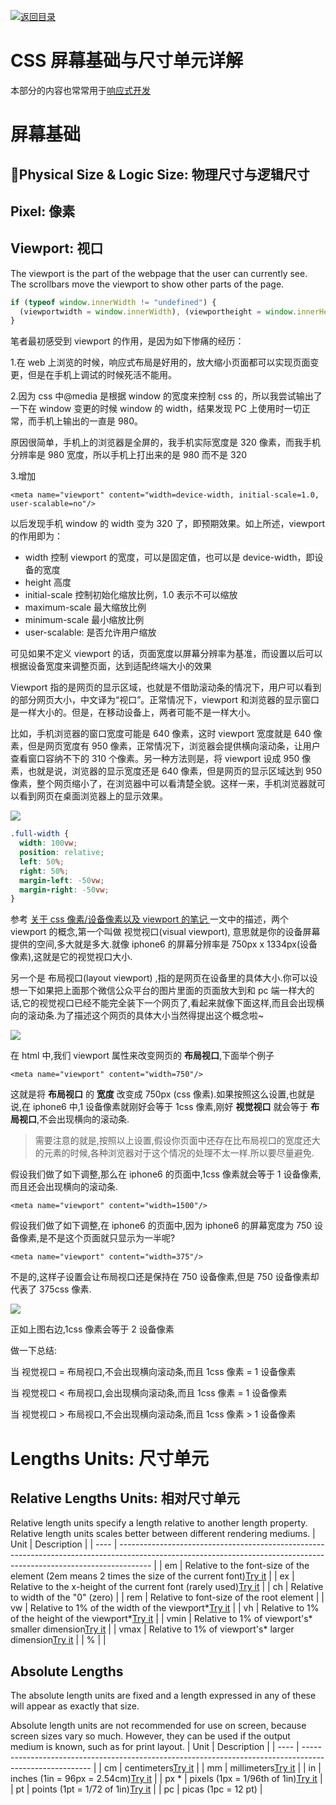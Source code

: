 [![返回目录](https://parg.co/U0y)](https://parg.co/UHU)

# CSS 屏幕基础与尺寸单元详解

本部分的内容也常常用于[响应式开发](https://parg.co/UHU)

# 屏幕基础

## Physical Size & Logic Size: 物理尺寸与逻辑尺寸

## Pixel: 像素

## Viewport: 视口

The viewport is the part of the webpage that the user can currently see. The scrollbars move the viewport to show other parts of the page.

```js
if (typeof window.innerWidth != "undefined") {
  (viewportwidth = window.innerWidth), (viewportheight = window.innerHeight);
}
```

笔者最初感受到 viewport 的作用，是因为如下惨痛的经历：

1.在 web 上浏览的时候，响应式布局是好用的，放大缩小页面都可以实现页面变更，但是在手机上调试的时候死活不能用。

2.因为 css 中@media 是根据 window 的宽度来控制 css 的，所以我尝试输出了一下在 window 变更的时候 window 的 width，结果发现 PC 上使用时一切正常，而手机上输出的一直是 980。

原因很简单，手机上的浏览器是全屏的，我手机实际宽度是 320 像素，而我手机分辨率是 980 宽度，所以手机上打出来的是 980 而不是 320

3.增加

```
<meta name="viewport" content="width=device-width, initial-scale=1.0, user-scalable=no"/>
```

以后发现手机 window 的 width 变为 320 了，即预期效果。如上所述，viewport 的作用即为：

* width 控制 viewport 的宽度，可以是固定值，也可以是 device-width，即设备的宽度
* height 高度
* initial-scale 控制初始化缩放比例，1.0 表示不可以缩放
* maximum-scale 最大缩放比例
* minimum-scale 最小缩放比例
* user-scalable: 是否允许用户缩放

可见如果不定义 viewport 的话，页面宽度以屏幕分辨率为基准，而设置以后可以根据设备宽度来调整页面，达到适配终端大小的效果

Viewport 指的是网页的显示区域，也就是不借助滚动条的情况下，用户可以看到的部分网页大小，中文译为“视口”。正常情况下，viewport 和浏览器的显示窗口是一样大小的。但是，在移动设备上，两者可能不是一样大小。

比如，手机浏览器的窗口宽度可能是 640 像素，这时 viewport 宽度就是 640 像素，但是网页宽度有 950 像素，正常情况下，浏览器会提供横向滚动条，让用户查看窗口容纳不下的 310 个像素。另一种方法则是，将 viewport 设成 950 像素，也就是说，浏览器的显示宽度还是 640 像素，但是网页的显示区域达到 950 像素，整个网页缩小了，在浏览器中可以看清楚全貌。这样一来，手机浏览器就可以看到网页在桌面浏览器上的显示效果。

![](https://cdn.css-tricks.com/wp-content/uploads/2014/05/vw.gif)

```css
.full-width {
  width: 100vw;
  position: relative;
  left: 50%;
  right: 50%;
  margin-left: -50vw;
  margin-right: -50vw;
}
```

参考 [关于 css 像素/设备像素以及 viewport 的笔记
](http://trickyedecay.me/archives/6/) 一文中的描述，两个 viewport 的概念,第一个叫做 视觉视口(visual viewport), 意思就是你的设备屏幕提供的空间,多大就是多大.就像 iphone6 的屏幕分辨率是 750px x 1334px(设备像素),这就是它的视觉视口大小.

另一个是 布局视口(layout viewport) ,指的是网页在设备里的具体大小.你可以设想一下如果把上面那个微信公众平台的图片里面的页面放大到和 pc 端一样大的话,它的视觉视口已经不能完全装下一个网页了,看起来就像下面这样,而且会出现横向的滚动条.为了描述这个网页的具体大小当然得提出这个概念啦~

![](https://ooo.0o0.ooo/2016/07/27/579843ece8bcc.png)

在 html 中,我们 viewport 属性来改变网页的 **布局视口**,下面举个例子

```
<meta name="viewport" content="width=750"/>
```

这就是将 **布局视口** 的 **宽度** 改变成 750px (css 像素).如果按照这么设置,也就是说,在 iphone6 中,1 设备像素就刚好会等于 1css 像素,刚好 **视觉视口** 就会等于 **布局视口**,不会出现横向的滚动条.

> 需要注意的就是,按照以上设置,假设你页面中还存在比布局视口的宽度还大的元素的时候,各种浏览器对于这个情况的处理不太一样.所以要尽量避免.

假设我们做了如下调整,那么在 iphone6 的页面中,1css 像素就会等于 1 设备像素,而且还会出现横向的滚动条.

```
<meta name="viewport" content="width=1500"/>
```

假设我们做了如下调整,在 iphone6 的页面中,因为 iphone6 的屏幕宽度为 750 设备像素,是不是这个页面就只显示为一半呢?

```
<meta name="viewport" content="width=375"/>
```

不是的,这样子设置会让布局视口还是保持在 750 设备像素,但是 750 设备像素却代表了 375css 像素.

![](https://ooo.0o0.ooo/2016/07/27/57989d4dbf78d.png)

正如上图右边,1css 像素会等于 2 设备像素

做一下总结:

当 视觉视口 = 布局视口,不会出现横向滚动条,而且 1css 像素 = 1 设备像素

当 视觉视口 < 布局视口,会出现横向滚动条,而且 1css 像素 = 1 设备像素

当 视觉视口 > 布局视口,不会出现横向滚动条,而且 1css 像素 > 1 设备像素

# Lengths Units: 尺寸单元

## Relative Lengths Units: 相对尺寸单元

Relative length units specify a length relative to another length property. Relative length units scales better between different rendering mediums.
| Unit | Description |
| ---- | -------------------------------------------------------------------------------------------------------------------------------------------------------------------- |
| em | Relative to the font-size of the element (2em means 2 times the size of the current font)[Try it](http://www.w3schools.com/cssref/tryit.asp?filename=trycss_unit_em) |
| ex | Relative to the x-height of the current font (rarely used)[Try it](http://www.w3schools.com/cssref/tryit.asp?filename=trycss_unit_ex) |
| ch | Relative to width of the "0" (zero) |
| rem | Relative to font-size of the root element |
| vw | Relative to 1% of the width of the viewport*[Try it](http://www.w3schools.com/cssref/tryit.asp?filename=trycss_unit_vw) |
| vh | Relative to 1% of the height of the viewport*[Try it](http://www.w3schools.com/cssref/tryit.asp?filename=trycss_unit_vh) |
| vmin | Relative to 1% of viewport's* smaller dimension[Try it](http://www.w3schools.com/cssref/tryit.asp?filename=trycss_unit_vmin) |
| vmax | Relative to 1% of viewport's* larger dimension[Try it](http://www.w3schools.com/cssref/tryit.asp?filename=trycss_unit_vmax) |
| % | |

## Absolute Lengths

The absolute length units are fixed and a length expressed in any of these will appear as exactly that size.

Absolute length units are not recommended for use on screen, because screen sizes vary so much. However, they can be used if the output medium is known, such as for print layout.
| Unit | Description |
| ---- | ------------------------------------------------------------------------------------------------------- |
| cm | centimeters[Try it](http://www.w3schools.com/cssref/tryit.asp?filename=trycss_unit_cm) |
| mm | millimeters[Try it](http://www.w3schools.com/cssref/tryit.asp?filename=trycss_unit_mm) |
| in | inches (1in = 96px = 2.54cm)[Try it](http://www.w3schools.com/cssref/tryit.asp?filename=trycss_unit_in) |
| px \* | pixels (1px = 1/96th of 1in)[Try it](http://www.w3schools.com/cssref/tryit.asp?filename=trycss_unit_px) |
| pt | points (1pt = 1/72 of 1in)[Try it](http://www.w3schools.com/cssref/tryit.asp?filename=trycss_unit_pt) |
| pc | picas (1pc = 12 pt) |
